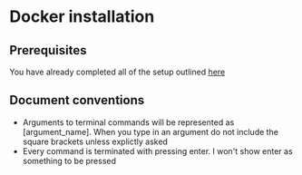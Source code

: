 # Docker installation

## Prerequisites

You have already completed all of the setup outlined [here]("../ubuntu_setup/README.md")

## Document conventions

- Arguments to terminal commands will be represented as [argument_name]. When you type in an argument do not include the square brackets unless explictly asked
- Every command is terminated with pressing enter. I won't show enter as something to be pressed
